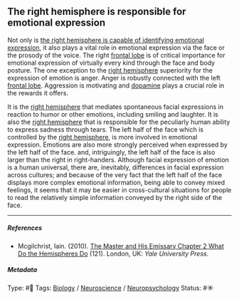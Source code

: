 ## The right hemisphere is responsible for emotional expression

Not only is [the right hemisphere is capable of identifying emotional expression](The%20right%20hemisphere%20is%20capable%20of%20identifying%20emotional%20expression.md), it also plays a vital role in emotional expression via the face or the prosody of the voice. The right [frontal lobe](Frontal%20lobe.md) is of critical importance for emotional expression of virtually every kind through the face and body posture. The one exception to the [right hemisphere](Right%20hemisphere.md) superiority for the expression of emotion is anger. Anger is robustly connected with the left [frontal lobe](Frontal%20lobe.md). Aggression is motivating and [dopamine](Dopamine.md) plays a crucial role in the rewards it offers.

It is the [right hemisphere](Right%20hemisphere.md) that mediates spontaneous facial expressions in reaction to humor or other emotions, including smiling and laughter. It is also the [right hemisphere](Right%20hemisphere.md) that is responsible for the peculiarly human ability to express sadness through tears. The left half of the face which is controlled by the [right hemisphere](Right%20hemisphere.md), is more involved in emotional expression. Emotions are also more strongly perceived when expressed by the left half of the face. and, intriguingly, the left half of the face is also larger than the right in right-handers. Although facial expression of emotion is a human universal, there are, inevitably, differences in facial expression across cultures; and because of the very fact that the left half of the face displays more complex emotional information, being able to convey mixed feelings, it seems that it may be easier in cross-cultural situations for people to read the relatively simple information conveyed by the right side of the face.

---

##### References

* Mcgilchrist, Iain. (2010). [The Master and His Emissary Chapter 2 What Do the Hemispheres Do](The%20Master%20and%20His%20Emissary%20Chapter%202%20What%20Do%20the%20Hemispheres%20Do.md) (121). London, UK: *Yale University Press.*

##### Metadata

Type: #🔴 
Tags: [Biology]() / [Neuroscience](Neuroscience.md) / [Neuropsychology](Neuropsychology.md) 
Status: #☀️ 
